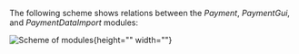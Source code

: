The following scheme shows relations between the *Payment*, *PaymentGui*, and *PaymentDataImport* modules:

![Scheme of modules](https://spryker.s3.eu-central-1.amazonaws.com/docs/Features/Payment/Payment+Methods+Overview/payment-methods-modules-scheme.png){height="" width=""}
